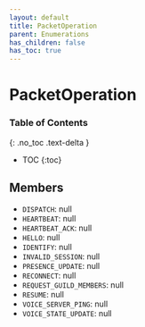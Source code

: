 ```yaml
---
layout: default
title: PacketOperation
parent: Enumerations
has_children: false
has_toc: true
---
```


# PacketOperation
### Table of Contents
{: .no_toc .text-delta }

- TOC
{:toc}
## Members
- `DISPATCH`: null
- `HEARTBEAT`: null
- `HEARTBEAT_ACK`: null
- `HELLO`: null
- `IDENTIFY`: null
- `INVALID_SESSION`: null
- `PRESENCE_UPDATE`: null
- `RECONNECT`: null
- `REQUEST_GUILD_MEMBERS`: null
- `RESUME`: null
- `VOICE_SERVER_PING`: null
- `VOICE_STATE_UPDATE`: null
